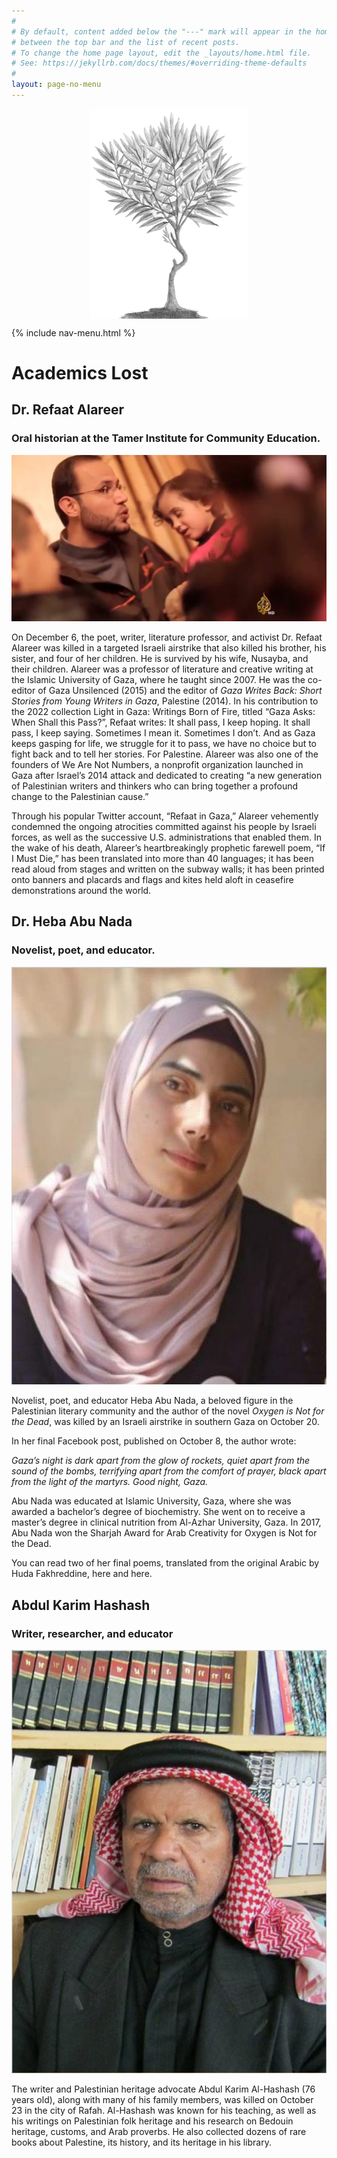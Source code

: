```yaml
---
#
# By default, content added below the "---" mark will appear in the home page
# between the top bar and the list of recent posts.
# To change the home page layout, edit the _layouts/home.html file.
# See: https://jekyllrb.com/docs/themes/#overriding-theme-defaults
#
layout: page-no-menu
---
```


<img src="assets/olive-tree.jpg" style="display: block; width: 50%; margin-left: auto; margin-right: auto">

{% include nav-menu.html %}

# Academics Lost

## Dr. Refaat Alareer
### Oral historian at the Tamer Institute for Community Education.

<img src="/assets/academicslost/refaatalereer2.jpeg" class="profile">

On December 6, the poet, writer, literature professor, and activist Dr. Refaat Alareer was killed in a targeted Israeli airstrike that also killed his brother, his sister, and four of her children. He is survived by his wife, Nusayba, and their children. Alareer was a professor of literature and creative writing at the Islamic University of Gaza, where he taught since 2007. He was the co-editor of Gaza Unsilenced (2015) and the editor of *Gaza Writes Back: Short Stories from Young Writers in Gaza*, Palestine (2014). In his contribution to the 2022 collection Light in Gaza: Writings Born of Fire, titled “Gaza Asks: When Shall this Pass?”, Refaat writes: It shall pass, I keep hoping. It shall pass, I keep saying. Sometimes I mean it. Sometimes I don’t. And as Gaza keeps gasping for life, we struggle for it to pass, we have no choice but to fight back and to tell her stories. For Palestine. Alareer was also one of the founders of We Are Not Numbers, a nonprofit organization launched in Gaza after Israel’s 2014 attack and dedicated to creating “a new generation of Palestinian writers and thinkers who can bring together a profound change to the Palestinian cause.”

Through his popular Twitter account, “Refaat in Gaza,” Alareer vehemently condemned the ongoing atrocities committed against his people by Israeli forces, as well as the successive U.S. administrations that enabled them. In the wake of his death, Alareer’s heartbreakingly prophetic farewell poem, “If I Must Die,” has been translated into more than 40 languages; it has been read aloud from stages and written on the subway walls; it has been printed onto banners and placards and flags and kites held aloft in ceasefire demonstrations around the world.


## Dr. Heba Abu Nada
### Novelist, poet, and educator.

<img src="/assets/academicslost/HebaAbuNada.jpeg" class="profile">

Novelist, poet, and educator Heba Abu Nada, a beloved figure in the Palestinian literary community and the author of the novel *Oxygen is Not for the Dead*, was killed by an Israeli airstrike in southern Gaza on October 20.

In her final Facebook post, published on October 8, the author wrote:

*Gaza’s night is dark apart from the glow of rockets, quiet apart from the sound of the bombs, terrifying apart from the comfort of prayer, black apart from the light of the martyrs. Good night, Gaza.*

Abu Nada was educated at Islamic University, Gaza, where she was awarded a bachelor’s degree of biochemistry. She went on to receive a master’s degree in clinical nutrition from Al-Azhar University, Gaza. In 2017, Abu Nada won the Sharjah Award for Arab Creativity for Oxygen is Not for the Dead.

You can read two of her final poems, translated from the original Arabic by Huda Fakhreddine, here and here.

## Abdul Karim Hashash

### Writer, researcher, and educator

<img src="/assets/academicslost/AbdulKarimHashash.png" class="profile">

The writer and Palestinian heritage advocate Abdul Karim Al-Hashash (76 years old), along with many of his family members, was killed on October 23 in the city of Rafah. Al-Hashash was known for his teaching, as well as his writings on Palestinian folk heritage and his research on Bedouin heritage, customs, and Arab proverbs. He also collected dozens of rare books about Palestine, its history, and its heritage in his library.
